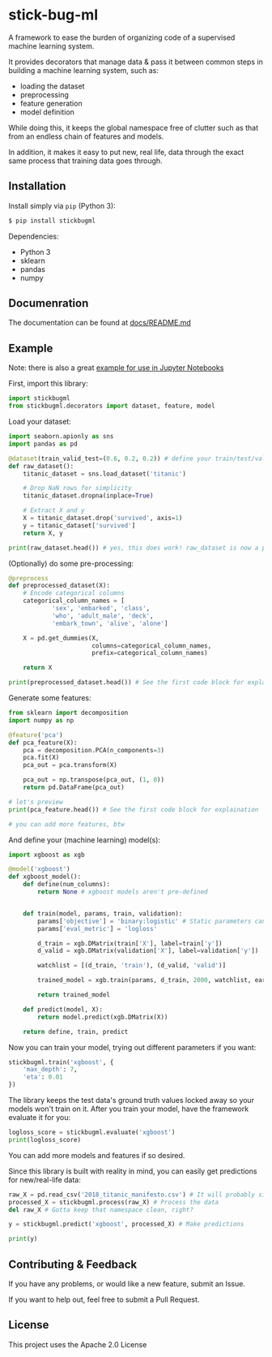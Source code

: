 # stick-bug-ml

A framework to ease the burden of organizing code of a supervised machine learning system.

It provides decorators that manage data & pass it between common steps in building a machine learning system, such as:
- loading the dataset
- preprocessing
- feature generation
- model definition

While doing this, it keeps the global namespace free of clutter such as that from an endless chain of features and models.

In addition, it makes it easy to put new, real life, data through the exact same process that training data goes through.

## Installation
Install simply via `pip` (Python 3):

```bash
$ pip install stickbugml
```
Dependencies:
- Python 3
- sklearn
- pandas
- numpy

## Documenration
The documentation can be found at [docs/README.md](github.com/aaronduino/stick-bug-ml/docs/README.md)

## Example
Note: there is also a great [example for use in Jupyter Notebooks](demo.ipynb)

First, import this library:

```python
import stickbugml
from stickbugml.decorators import dataset, feature, model
```

Load your dataset:

```python
import seaborn.apionly as sns
import pandas as pd

@dataset(train_valid_test=(0.6, 0.2, 0.2)) # define your train/test/validation data splits
def raw_dataset():
    titanic_dataset = sns.load_dataset('titanic')

    # Drop NaN rows for simplicity
    titanic_dataset.dropna(inplace=True)

    # Extract X and y
    X = titanic_dataset.drop('survived', axis=1)
    y = titanic_dataset['survived']
    return X, y

print(raw_dataset.head()) # yes, this does work! raw_dataset is now a pandas DataFrame
```

(Optionally) do some pre-processing:

```python
@preprocess
def preprocessed_dataset(X):
    # Encode categorical columns
    categorical_column_names = [
            'sex', 'embarked', 'class',
            'who', 'adult_male', 'deck',
            'embark_town', 'alive', 'alone']

    X = pd.get_dummies(X,
                       columns=categorical_column_names,
                       prefix=categorical_column_names)

    return X

print(preprocessed_dataset.head()) # See the first code block for explaination
```

Generate some features:

```python
from sklearn import decomposition
import numpy as np

@feature('pca')
def pca_feature(X):
    pca = decomposition.PCA(n_components=3)
    pca.fit(X)
    pca_out = pca.transform(X)

    pca_out = np.transpose(pca_out, (1, 0))
    return pd.DataFrame(pca_out)

# let's preview
print(pca_feature.head()) # See the first code block for explaination

# you can add more features, btw
```

And define your (machine learning) model(s):

```python
import xgboost as xgb

@model('xgboost')
def xgboost_model():
    def define(num_columns):
        return None # xgboost models aren't pre-defined


    def train(model, params, train, validation):
        params['objective'] = 'binary:logistic' # Static parameters can be defined here
        params['eval_metric'] = 'logloss'

        d_train = xgb.DMatrix(train['X'], label=train['y'])
        d_valid = xgb.DMatrix(validation['X'], label=validation['y'])

        watchlist = [(d_train, 'train'), (d_valid, 'valid')]

        trained_model = xgb.train(params, d_train, 2000, watchlist, early_stopping_rounds=50, verbose_eval=10)

        return trained_model

    def predict(model, X):
        return model.predict(xgb.DMatrix(X))

    return define, train, predict
```

Now you can train your model, trying out different parameters if you want:

```python
stickbugml.train('xgboost', {
    'max_depth': 7,
    'eta': 0.01
})
```

The library keeps the test data's ground truth values locked away so your models won't train on it.
After you train your model, have the framework evaluate it for you:

```python
logloss_score = stickbugml.evaluate('xgboost')
print(logloss_score)
```

You can add more models and features if so desired.

Since this library is built with reality in mind, you can easily get predictions for new/real-life data:

```python
raw_X = pd.read_csv('2018_titanic_manifesto.csv') # It will probably sink, but we don't know who will survive
processed_X = stickbugml.process(raw_X) # Process the data
del raw_X # Gotta keep that namespace clean, right?

y = stickbugml.predict('xgboost', processed_X) # Make predictions

print(y)
```

## Contributing & Feedback
If you have any problems, or would like a new feature, submit an Issue.

If you want to help out, feel free to submit a Pull Request.

## License
This project uses the Apache 2.0 License
